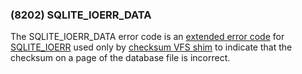 ### (8202\) SQLITE\_IOERR\_DATA



 The SQLITE\_IOERR\_DATA error code is an [extended error code](rescode.html#pve)
 for [SQLITE\_IOERR](rescode.html#ioerr) used only by [checksum VFS shim](cksumvfs.html) to indicate that
 the checksum on a page of the database file is incorrect.




